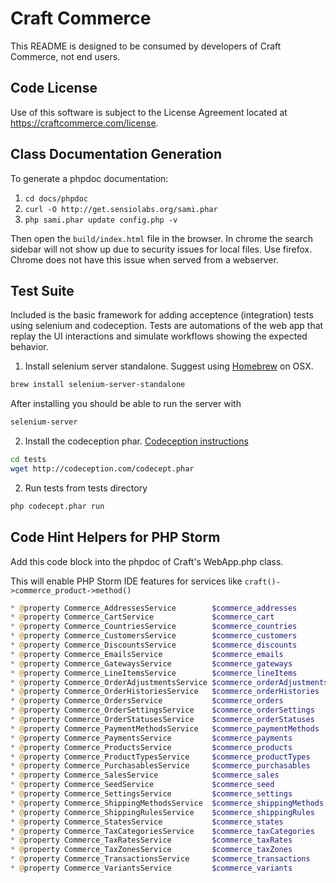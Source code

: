 # Craft Commerce

This README is designed to be consumed by developers of Craft Commerce, not end users.

## Code License
Use of this software is subject to the License Agreement located at https://craftcommerce.com/license.

## Class Documentation Generation

To generate a phpdoc documentation:

1. `cd docs/phpdoc`
2. `curl -O http://get.sensiolabs.org/sami.phar`
3. `php sami.phar update config.php -v`

Then open the `build/index.html` file in the browser. In chrome the search sidebar will not
show up due to security issues for local files. Use firefox. Chrome does not have this issue when
served from a webserver.

## Test Suite

Included is the basic framework for adding acceptence (integration) tests using 
selenium and codeception.
Tests are automations of the web app that replay the UI interactions and simulate 
workflows showing the expected behavior.

1) Install selenium server standalone. Suggest using [Homebrew](http://brew.sh/) on OSX.
```bash
brew install selenium-server-standalone
```
After installing you should be able to run the server with

```bash
selenium-server
```

2) Install the codeception phar. [Codeception instructions](http://codeception.com/quickstart)

```bash
cd tests
wget http://codeception.com/codecept.phar
```

2) Run tests from tests directory

```bash
php codecept.phar run
```

## Code Hint Helpers for PHP Storm

Add this code block into the phpdoc of Craft's WebApp.php class.

This will enable PHP Storm IDE features for services like `craft()->commerce_product->method()`

```php
* @property Commerce_AddressesService        $commerce_addresses
* @property Commerce_CartService             $commerce_cart
* @property Commerce_CountriesService        $commerce_countries
* @property Commerce_CustomersService        $commerce_customers
* @property Commerce_DiscountsService        $commerce_discounts
* @property Commerce_EmailsService           $commerce_emails
* @property Commerce_GatewaysService         $commerce_gateways
* @property Commerce_LineItemsService        $commerce_lineItems
* @property Commerce_OrderAdjustmentsService $commerce_orderAdjustments
* @property Commerce_OrderHistoriesService   $commerce_orderHistories
* @property Commerce_OrdersService           $commerce_orders
* @property Commerce_OrderSettingsService    $commerce_orderSettings
* @property Commerce_OrderStatusesService    $commerce_orderStatuses
* @property Commerce_PaymentMethodsService   $commerce_paymentMethods
* @property Commerce_PaymentsService         $commerce_payments
* @property Commerce_ProductsService         $commerce_products
* @property Commerce_ProductTypesService     $commerce_productTypes
* @property Commerce_PurchasablesService     $commerce_purchasables
* @property Commerce_SalesService            $commerce_sales
* @property Commerce_SeedService             $commerce_seed
* @property Commerce_SettingsService         $commerce_settings
* @property Commerce_ShippingMethodsService  $commerce_shippingMethods
* @property Commerce_ShippingRulesService    $commerce_shippingRules
* @property Commerce_StatesService           $commerce_states
* @property Commerce_TaxCategoriesService    $commerce_taxCategories
* @property Commerce_TaxRatesService         $commerce_taxRates
* @property Commerce_TaxZonesService         $commerce_taxZones
* @property Commerce_TransactionsService     $commerce_transactions
* @property Commerce_VariantsService         $commerce_variants
```
